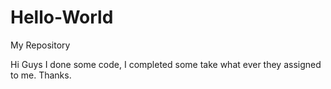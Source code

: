 # Hello-World
My Repository

Hi Guys I done some code, I completed some take what ever they assigned to me.
Thanks.
